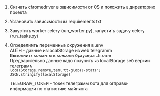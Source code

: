 1. Скачать chromedriver в зависимости от OS и положить в директорию проекта  
2. Установить зависимости из requirements.txt  
3. Запустить worker celery (run_worker.py), запустить задачу celery (run_tasks.py)  
4. Определимть переменные окружения в .env  
   AUTH - данные из localStorage из web telegramm    
   Выполнить команты в консоли браузера chrome  
   Предварительно данные надо получить из localStorage веб версии телеграмм  
   `localStorage.removeItem('tt-global-state')`  
   `JSON.stringify(localStorage)`

   TELEGRAM_TOKEN - токен телеграмм бота для отправки информации по статистике майнинга  
